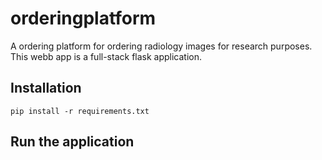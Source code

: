 # orderingplatform
A ordering platform for ordering radiology images for research purposes. This webb app is a full-stack flask application.

## Installation
`pip install -r requirements.txt`

## Run the application
